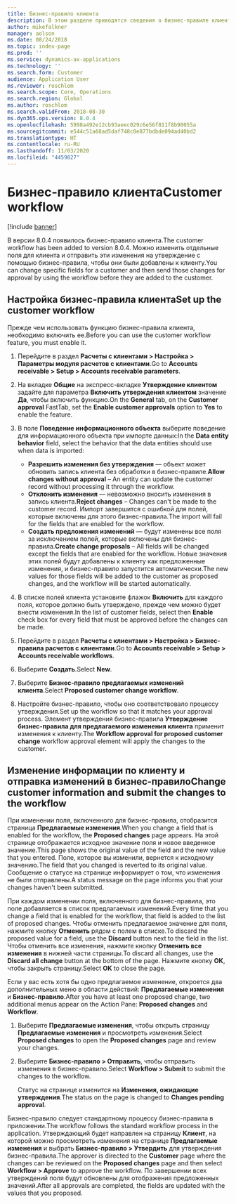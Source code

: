 ```yaml
---
title: Бизнес-правило клиента
description: В этом разделе приводятся сведения о бизнес-правиле клиента. Измените отдельные поля для клиента и отправьте эти изменения на утверждение с помощью бизнес-правила, чтобы они были добавлены к клиенту.
author: mikefalkner
manager: aolson
ms.date: 08/24/2018
ms.topic: index-page
ms.prod: ''
ms.service: dynamics-ax-applications
ms.technology: ''
ms.search.form: Customer
audience: Application User
ms.reviewer: roschlom
ms.search.scope: Core, Operations
ms.search.region: Global
ms.author: roschlom
ms.search.validFrom: 2018-08-30
ms.dyn365.ops.version: 8.0.4
ms.openlocfilehash: 5998a492e12cb93aeec029c6e56f811f8b90055a
ms.sourcegitcommit: e544c51a68ad5daf748c0e877bdbde094ad40bd2
ms.translationtype: HT
ms.contentlocale: ru-RU
ms.lasthandoff: 11/03/2020
ms.locfileid: "4459827"
---
```

# <a name="customer-workflow"></a><span data-ttu-id="28472-104">Бизнес-правило клиента</span><span class="sxs-lookup"><span data-stu-id="28472-104">Customer workflow</span></span>

[!include [banner](../includes/banner.md)]

<span data-ttu-id="28472-105">В версии 8.0.4 появилось бизнес-правило клиента.</span><span class="sxs-lookup"><span data-stu-id="28472-105">The customer workflow has been added to version 8.0.4.</span></span> <span data-ttu-id="28472-106">Можно изменить отдельные поля для клиента и отправить эти изменения на утверждение с помощью бизнес-правила, чтобы они были добавлены к клиенту.</span><span class="sxs-lookup"><span data-stu-id="28472-106">You can change specific fields for a customer and then send those changes for approval by using the workflow before they are added to the customer.</span></span>

## <a name="set-up-the-customer-workflow"></a><span data-ttu-id="28472-107">Настройка бизнес-правила клиента</span><span class="sxs-lookup"><span data-stu-id="28472-107">Set up the customer workflow</span></span>

<span data-ttu-id="28472-108">Прежде чем использовать функцию бизнес-правила клиента, необходимо включить ее.</span><span class="sxs-lookup"><span data-stu-id="28472-108">Before you can use the customer workflow feature, you must enable it.</span></span>

1. <span data-ttu-id="28472-109">Перейдите в раздел **Расчеты с клиентами \> Настройка \> Параметры модуля расчетов с клиентами**.</span><span class="sxs-lookup"><span data-stu-id="28472-109">Go to **Accounts receivable \> Setup \> Accounts receivable parameters**.</span></span>
2. <span data-ttu-id="28472-110">На вкладке **Общие** на экспресс-вкладке **Утверждение клиентом** задайте для параметра **Включить утверждения клиентом** значение **Да**, чтобы включить функцию.</span><span class="sxs-lookup"><span data-stu-id="28472-110">On the **General** tab, on the **Customer approval** FastTab, set the **Enable customer approvals** option to **Yes** to enable the feature.</span></span>
3. <span data-ttu-id="28472-111">В поле **Поведение информационного объекта** выберите поведение для информационного объекта при импорте данных:</span><span class="sxs-lookup"><span data-stu-id="28472-111">In the **Data entity behavior** field, select the behavior that the data entities should use when data is imported:</span></span>

    - <span data-ttu-id="28472-112">**Разрешить изменения без утверждения** — объект может обновить запись клиента без обработки в бизнес-правиле.</span><span class="sxs-lookup"><span data-stu-id="28472-112">**Allow changes without approval** – An entity can update the customer record without processing it through the workflow.</span></span>
    - <span data-ttu-id="28472-113">**Отклонить изменения** — невозможно вносить изменения в запись клиента.</span><span class="sxs-lookup"><span data-stu-id="28472-113">**Reject changes** – Changes can't be made to the customer record.</span></span> <span data-ttu-id="28472-114">Импорт завершится с ошибкой для полей, которые включены для этого бизнес-правила.</span><span class="sxs-lookup"><span data-stu-id="28472-114">The import will fail for the fields that are enabled for the workflow.</span></span>
    - <span data-ttu-id="28472-115">**Создать предложения изменений** — будут изменены все поля за исключением полей, которые включены для бизнес-правила.</span><span class="sxs-lookup"><span data-stu-id="28472-115">**Create change proposals** – All fields will be changed except the fields that are enabled for the workflow.</span></span> <span data-ttu-id="28472-116">Новые значения этих полей будут добавлены к клиенту как предложенные изменения, и бизнес-правило запустится автоматически.</span><span class="sxs-lookup"><span data-stu-id="28472-116">The new values for those fields will be added to the customer as proposed changes, and the workflow will be started automatically.</span></span>

4. <span data-ttu-id="28472-117">В списке полей клиента установите флажок **Включить** для каждого поля, которое должно быть утверждено, прежде чем можно будет внести изменения.</span><span class="sxs-lookup"><span data-stu-id="28472-117">In the list of customer fields, select then **Enable** check box for every field that must be approved before the changes can be made.</span></span>
5. <span data-ttu-id="28472-118">Перейдите в раздел **Расчеты с клиентами \> Настройка \> Бизнес-правила расчетов с клиентами**.</span><span class="sxs-lookup"><span data-stu-id="28472-118">Go to **Accounts receivable \> Setup \> Accounts receivable workflows**.</span></span>
6. <span data-ttu-id="28472-119">Выберите **Создать**.</span><span class="sxs-lookup"><span data-stu-id="28472-119">Select **New**.</span></span>
7. <span data-ttu-id="28472-120">Выберите **Бизнес-правило предлагаемых изменений клиента**.</span><span class="sxs-lookup"><span data-stu-id="28472-120">Select **Proposed customer change workflow**.</span></span> 
8. <span data-ttu-id="28472-121">Настройте бизнес-правило, чтобы оно соответствовало процессу утверждения.</span><span class="sxs-lookup"><span data-stu-id="28472-121">Set up the workflow so that it matches your approval process.</span></span> <span data-ttu-id="28472-122">Элемент утверждения бизнес-правила **Утверждение бизнес-правила для предлагаемого изменения клиента** применит изменения к клиенту.</span><span class="sxs-lookup"><span data-stu-id="28472-122">The **Workflow approval for proposed customer change** workflow approval element will apply the changes to the customer.</span></span>

## <a name="change-customer-information-and-submit-the-changes-to-the-workflow"></a><span data-ttu-id="28472-123">Изменение информации по клиенту и отправка изменений в бизнес-правило</span><span class="sxs-lookup"><span data-stu-id="28472-123">Change customer information and submit the changes to the workflow</span></span>

<span data-ttu-id="28472-124">При изменении поля, включенного для бизнес-правила, отобразится страница **Предлагаемые изменения**.</span><span class="sxs-lookup"><span data-stu-id="28472-124">When you change a field that is enabled for the workflow, the **Proposed changes** page appears.</span></span> <span data-ttu-id="28472-125">На этой странице отображается исходное значение поля и новое введенное значение.</span><span class="sxs-lookup"><span data-stu-id="28472-125">This page shows the original value of the field and the new value that you entered.</span></span> <span data-ttu-id="28472-126">Поле, которое вы изменили, вернется к исходному значению.</span><span class="sxs-lookup"><span data-stu-id="28472-126">The field that you changed is reverted to its original value.</span></span> <span data-ttu-id="28472-127">Сообщение о статусе на странице информирует о том, что изменения не были отправлены.</span><span class="sxs-lookup"><span data-stu-id="28472-127">A status message on the page informs you that your changes haven't been submitted.</span></span>

<span data-ttu-id="28472-128">При каждом изменении поля, включенного для бизнес-правила, это поле добавляется в список предлагаемых изменений.</span><span class="sxs-lookup"><span data-stu-id="28472-128">Every time that you change a field that is enabled for the workflow, that field is added to the list of proposed changes.</span></span> <span data-ttu-id="28472-129">Чтобы отменить предлагаемое значение для поля, нажмите кнопку **Отменить** рядом с полем в списке.</span><span class="sxs-lookup"><span data-stu-id="28472-129">To discard the proposed value for a field, use the **Discard** button next to the field in the list.</span></span> <span data-ttu-id="28472-130">Чтобы отменить все изменения, нажмите кнопку **Отменить все изменения** в нижней части страницы.</span><span class="sxs-lookup"><span data-stu-id="28472-130">To discard all changes, use the **Discard all change** button at the bottom of the page.</span></span> <span data-ttu-id="28472-131">Нажмите кнопку **ОК**, чтобы закрыть страницу.</span><span class="sxs-lookup"><span data-stu-id="28472-131">Select **OK** to close the page.</span></span>

<span data-ttu-id="28472-132">Если у вас есть хотя бы одно предлагаемое изменение, откроется два дополнительных меню в области действий: **Предлагаемые изменения** и **Бизнес-правило**.</span><span class="sxs-lookup"><span data-stu-id="28472-132">After you have at least one proposed change, two additional menus appear on the Action Pane: **Proposed changes** and **Workflow**.</span></span>

1. <span data-ttu-id="28472-133">Выберите **Предлагаемые изменения**, чтобы открыть страницу **Предлагаемые изменения** и просмотреть изменения.</span><span class="sxs-lookup"><span data-stu-id="28472-133">Select **Proposed changes** to open the **Proposed changes** page and review your changes.</span></span>
2. <span data-ttu-id="28472-134">Выберите **Бизнес-правило \> Отправить**, чтобы отправить изменения в бизнес-правило.</span><span class="sxs-lookup"><span data-stu-id="28472-134">Select **Workflow \> Submit** to submit the changes to the workflow.</span></span>

    <span data-ttu-id="28472-135">Статус на странице изменится на **Изменения, ожидающие утверждения**.</span><span class="sxs-lookup"><span data-stu-id="28472-135">The status on the page is changed to **Changes pending approval**.</span></span>

<span data-ttu-id="28472-136">Бизнес-правило следует стандартному процессу бизнес-правила в приложении.</span><span class="sxs-lookup"><span data-stu-id="28472-136">The workflow follows the standard workflow process in the application.</span></span> <span data-ttu-id="28472-137">Утверждающий будет направлен на страницу **Клиент**, на которой можно просмотреть изменения на странице **Предлагаемые изменения** и выбрать **Бизнес-правило \> Утвердить** для утверждения бизнес-правила.</span><span class="sxs-lookup"><span data-stu-id="28472-137">The approver is directed to the **Customer** page where the changes can be reviewed on the **Proposed changes** page and then select **Workflow \> Approve** to approve the workflow.</span></span> <span data-ttu-id="28472-138">По завершении всех утверждений поля будут обновлены для отображения предложенных значений.</span><span class="sxs-lookup"><span data-stu-id="28472-138">After all approvals are completed, the fields are updated with the values that you proposed.</span></span>
